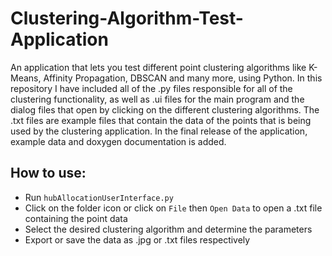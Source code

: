 # Clustering-Algorithm-Test-Application
An application that lets you test different point clustering algorithms like K-Means, Affinity Propagation, DBSCAN and many more, using Python.
In this repository I have included all of the .py files responsible for all of the clustering functionality, as well as .ui files for the main program and the dialog files that open by clicking on the different clustering algorithms.
The .txt files are example files that contain the data of the points that is being used by the clustering application.
In the final release of the application, example data and doxygen documentation is added.

## How to use:
- Run `hubAllocationUserInterface.py`
- Click on the folder icon or click on `File` then `Open Data` to open a .txt file containing the point data
- Select the desired clustering algorithm and determine the parameters
- Export or save the data as .jpg or .txt files respectively
